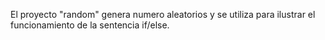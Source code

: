 El proyecto "random" genera numero aleatorios y se utiliza para ilustrar el funcionamiento de la sentencia if/else.